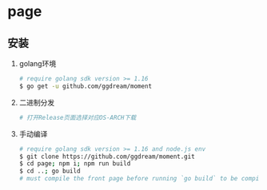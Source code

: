 # page

## 安装

1. golang环境
    ~~~sh
    # require golang sdk version >= 1.16
    $ go get -u github.com/ggdream/moment
    ~~~

2. 二进制分发
    ~~~sh
    # 打开Release页面选择对应OS-ARCH下载
    ~~~


3. 手动编译
    ~~~sh
    # require golang sdk version >= 1.16 and node.js env
    $ git clone https://github.com/ggdream/moment.git
    $ cd page; npm i; npm run build
    $ cd ..; go build
    # must compile the front page before running `go build` to be compiled into the binary file through `embed feature`
    ~~~
